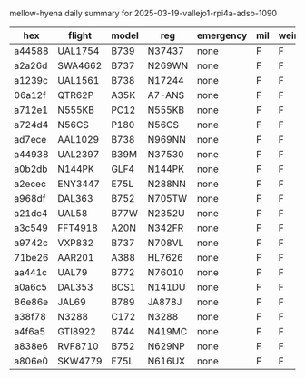 mellow-hyena daily summary for 2025-03-19-vallejo1-rpi4a-adsb-1090

|hex|flight|model|reg|emergency|mil|weirdo|
|--|--|--|--|--|--|--|
|a44588|UAL1754|B739|N37437|none|F|F|
|a2a26d|SWA4662|B737|N269WN|none|F|F|
|a1239c|UAL1561|B738|N17244|none|F|F|
|06a12f|QTR62P|A35K|A7-ANS|none|F|F|
|a712e1|N555KB|PC12|N555KB|none|F|F|
|a724d4|N56CS|P180|N56CS|none|F|F|
|ad7ece|AAL1029|B738|N969NN|none|F|F|
|a44938|UAL2397|B39M|N37530|none|F|F|
|a0b2db|N144PK|GLF4|N144PK|none|F|F|
|a2ecec|ENY3447|E75L|N288NN|none|F|F|
|a968df|DAL363|B752|N705TW|none|F|F|
|a21dc4|UAL58|B77W|N2352U|none|F|F|
|a3c549|FFT4918|A20N|N342FR|none|F|F|
|a9742c|VXP832|B737|N708VL|none|F|F|
|71be26|AAR201|A388|HL7626|none|F|F|
|aa441c|UAL79|B772|N76010|none|F|F|
|a0a6c5|DAL353|BCS1|N141DU|none|F|F|
|86e86e|JAL69|B789|JA878J|none|F|F|
|a38f78|N3288|C172|N3288|none|F|F|
|a4f6a5|GTI8922|B744|N419MC|none|F|F|
|a838e6|RVF8710|B752|N629NP|none|F|F|
|a806e0|SKW4779|E75L|N616UX|none|F|F|

